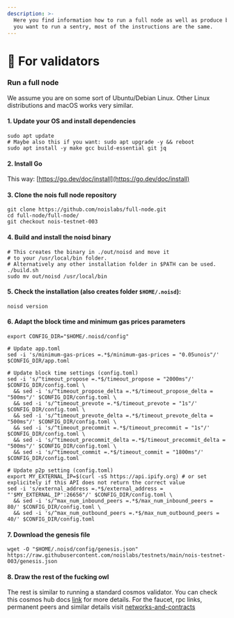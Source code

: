 ```yaml
---
description: >-
  Here you find information how to run a full node as well as produce blocks. If
  you want to run a sentry, most of the instructions are the same.
---
```


# 🔐 For validators

### Run a full node

We assume you are on some sort of Ubuntu/Debian Linux. Other Linux distributions and macOS works very similar.

#### 1. Update your OS and install dependencies

```shell
sudo apt update
# Maybe also this if you want: sudo apt upgrade -y && reboot
sudo apt install -y make gcc build-essential git jq
```

#### 2. Install Go

This way: [https://go.dev/doc/install](https://go.dev/doc/install)

#### 3. Clone the nois full node repository

```shell
git clone https://github.com/noislabs/full-node.git
cd full-node/full-node/
git checkout nois-testnet-003
```

#### 4. Build and install the noisd binary

```shell
# This creates the binary in ./out/noisd and move it
# to your /usr/local/bin folder.
# Alternatively any other installation folder in $PATH can be used.
./build.sh
sudo mv out/noisd /usr/local/bin
```

#### 5. Check the installation (also creates folder `$HOME/.noisd`):

```shell
noisd version
```

#### 6. Adapt the block time and minimum gas prices parameters

```shell
export CONFIG_DIR="$HOME/.noisd/config"

# Update app.toml
sed -i 's/minimum-gas-prices =.*$/minimum-gas-prices = "0.05unois"/' $CONFIG_DIR/app.toml

# Update block time settings (config.toml)
sed -i 's/^timeout_propose =.*$/timeout_propose = "2000ms"/' $CONFIG_DIR/config.toml \
  && sed -i 's/^timeout_propose_delta =.*$/timeout_propose_delta = "500ms"/' $CONFIG_DIR/config.toml \
  && sed -i 's/^timeout_prevote =.*$/timeout_prevote = "1s"/' $CONFIG_DIR/config.toml \
  && sed -i 's/^timeout_prevote_delta =.*$/timeout_prevote_delta = "500ms"/' $CONFIG_DIR/config.toml \
  && sed -i 's/^timeout_precommit =.*$/timeout_precommit = "1s"/' $CONFIG_DIR/config.toml \
  && sed -i 's/^timeout_precommit_delta =.*$/timeout_precommit_delta = "500ms"/' $CONFIG_DIR/config.toml \
  && sed -i 's/^timeout_commit =.*$/timeout_commit = "1800ms"/' $CONFIG_DIR/config.toml
  
# Update p2p setting (config.toml)
export MY_EXTERNAL_IP=$(curl -sS https://api.ipify.org) # or set explicitely if this API does not return the correct value
sed -i 's/external_address =.*$/external_address = "'$MY_EXTERNAL_IP':26656"/' $CONFIG_DIR/config.toml \
  && sed -i 's/^max_num_inbound_peers =.*$/max_num_inbound_peers = 80/' $CONFIG_DIR/config.toml \
  && sed -i 's/^max_num_outbound_peers =.*$/max_num_outbound_peers = 40/' $CONFIG_DIR/config.toml
```

#### 7. Download the genesis file

```shell
wget -O "$HOME/.noisd/config/genesis.json" https://raw.githubusercontent.com/noislabs/testnets/main/nois-testnet-003/genesis.json
```

#### 8. Draw the rest of the fucking owl

The rest is similar to running a standard cosmos validator. You can check this cosmos hub docs [link](https://hub.cosmos.network/main/validators/validator-setup.html) for more details. For the faucet, rpc links, permanent peers and similar details visit [networks-and-contracts](../networks-and-contracts/ "mention")
